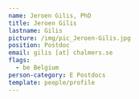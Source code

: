 ```yaml
---
name: Jeroen Gilis, PhD
title: Jeroen Gilis
lastname: Gilis
picture: /img/pic_Jeroen-Gilis.jpg
position: Postdoc
email: gilis [at] chalmers.se
flags:
  - be Belgium
person-category: E Postdocs
template: people/profile
---
```

